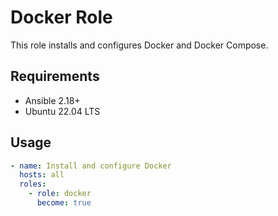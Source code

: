 # Docker Role

This role installs and configures Docker and Docker Compose.

## Requirements

- Ansible 2.18+
- Ubuntu 22.04 LTS

## Usage

```yaml
- name: Install and configure Docker
  hosts: all
  roles:
    - role: docker
      become: true
```
